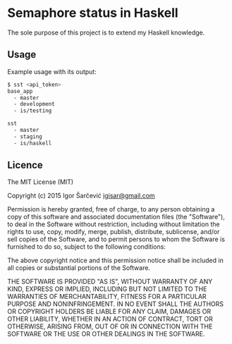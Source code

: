 # Semaphore status in Haskell

The sole purpose of this project is to extend my Haskell knowledge.

## Usage

Example usage with its output:

``` sh
$ sst <api_token>
base_app
  - master
  - development
  - is/testing

sst
  - master
  - staging
  - is/haskell
```

## Licence

The MIT License (MIT)

Copyright (c) 2015 Igor Šarčević <igisar@gmail.com>

Permission is hereby granted, free of charge, to any person obtaining a copy
of this software and associated documentation files (the "Software"), to deal
in the Software without restriction, including without limitation the rights
to use, copy, modify, merge, publish, distribute, sublicense, and/or sell
copies of the Software, and to permit persons to whom the Software is
furnished to do so, subject to the following conditions:

The above copyright notice and this permission notice shall be included in all
copies or substantial portions of the Software.

THE SOFTWARE IS PROVIDED "AS IS", WITHOUT WARRANTY OF ANY KIND, EXPRESS OR
IMPLIED, INCLUDING BUT NOT LIMITED TO THE WARRANTIES OF MERCHANTABILITY,
FITNESS FOR A PARTICULAR PURPOSE AND NONINFRINGEMENT. IN NO EVENT SHALL THE
AUTHORS OR COPYRIGHT HOLDERS BE LIABLE FOR ANY CLAIM, DAMAGES OR OTHER
LIABILITY, WHETHER IN AN ACTION OF CONTRACT, TORT OR OTHERWISE, ARISING FROM,
OUT OF OR IN CONNECTION WITH THE SOFTWARE OR THE USE OR OTHER DEALINGS IN THE
SOFTWARE.
